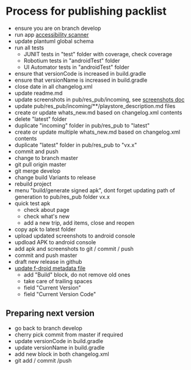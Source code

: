# Process for publishing packlist
 
 - ensure you are on branch develop
 - run app [accessibility scanner](https://play.google.com/store/apps/details?id=com.google.android.apps.accessibility.auditor&hl=fr)
 - update plantuml global schema
 - run all tests
    - JUNIT tests in "test" folder with coverage, check coverage
    - Robotium tests in "androidTest" folder
    - UI Automator tests in "androidTest" folder
 - ensure that versionCode is increased in build.gradle
 - ensure that versionName is increased in build.gradle
 - close date in all changelog.xml
 - update readme.md
 - update screenshots in pub/res_pub/incoming, see [screenshots doc](screenshots.md)
 - update pub/res_pub/incoming/**/playstore_description.md files 
 - create or update whats_new.md based on changelog.xml contents
 - delete "latest" folder
 - duplicate "incoming" folder in pub/res_pub to "latest"
 - create or update multiple whats_new.md based on changelog.xml contents
 - duplicate "latest" folder in pub/res_pub to "vx.x"
 - commit and push
 - change to branch master
 - git pull origin master
 - git merge develop
 - change build Variants to release
 - rebuild project
 - menu "build/generate signed apk", dont forget updating path of generation to pub/res_pub folder vx.x
 - quick test apk
    - check about page
    - check what's new
    - add a new trip, add items, close and reopen
 - copy apk to latest folder
 - upload updated screenshots to android console    
 - updload APK to android console
 - add apk and screenshots to git / commit / push
 - commit and push master
 - draft new release in github
 - [update f-droid metadata file](https://gitlab.com/fdroid/fdroiddata/blob/master/metadata/com.nbossard.packlist.txt)
    - add "Build" block, do not remove old ones
    - take care of trailing spaces
    - field "Current Version"
    - field "Current Version Code"

 
## Preparing next version
 
 - go back to branch develop
 - cherry pick commit from master if required
 - update versionCode in build.gradle
 - update versionName in build.gradle
 - add new block in both changelog.xml
 - git add / commit /push

